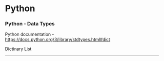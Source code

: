# Python

### Python - Data Types

Python documentation -  https://docs.python.org/3/library/stdtypes.html#dict

Dictinary
List

***